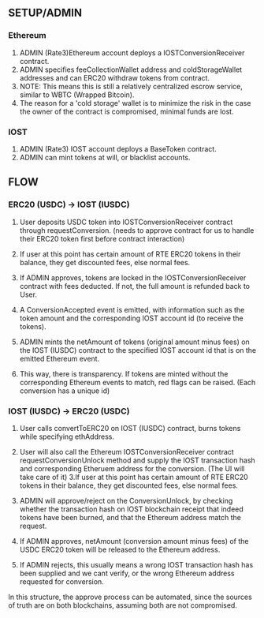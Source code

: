 ## SETUP/ADMIN
### Ethereum
1. ADMIN (Rate3)Ethereum account deploys a IOSTConversionReceiver contract.
2. ADMIN specifies feeCollectionWallet address and coldStorageWallet addresses and can ERC20 withdraw tokens from contract.
3. NOTE: This means this is still a relatively centralized escrow service, similar to WBTC (Wrapped Bitcoin).
4. The reason for a 'cold storage' wallet is to minimize the risk in the case the owner of the contract is compromised, minimal funds are lost.

### IOST
1. ADMIN (Rate3) IOST account deploys a BaseToken contract.
2. ADMIN can mint tokens at will, or blacklist accounts.

## FLOW
### ERC20 (USDC) -> IOST (IUSDC)
1. User deposits USDC token into IOSTConversionReceiver contract through requestConversion. (needs to approve contract for us to handle their ERC20 token first before contract interaction)
2. If user at this point has certain amount of RTE ERC20 tokens in their balance, they get discounted fees, else normal fees.
3. If ADMIN approves, tokens are locked in the IOSTConversionReceiver contract with fees deducted. If not, the full amount is refunded back to User.
4. A ConversionAccepted event is emitted, with information such as the token amount and the corresponding IOST account id (to receive the tokens).

5. ADMIN mints the netAmount of tokens (original amount minus fees) on the IOST (IUSDC) contract to the specified IOST account id that is on the emitted Ethereum event.
6. This way, there is transparency. If tokens are minted without the corresponding Ethereum events to match, red flags can be raised. (Each conversion has a unique id)

### IOST (IUSDC) -> ERC20 (USDC)
1. User calls convertToERC20 on IOST (IUSDC) contract, burns tokens while specifying ethAddress.
2. User will also call the Ethereum IOSTConversionReceiver contract requestConversionUnlock method and supply the IOST transaction hash and corresponding Etheruem address for the conversion. (The UI will take care of it)
3.If user at this point has certain amount of RTE ERC20 tokens in their balance, they get discounted fees, else normal fees.
4. ADMIN will approve/reject on the ConversionUnlock, by checking whether the transaction hash on IOST blockchain receipt that indeed tokens have been burned, and that the Ethereum address match the request.

5. If ADMIN approves, netAmount (conversion amount minus fees) of the USDC ERC20 token will be released to the Ethereum address.
6. If ADMIN rejects, this usually means a wrong IOST transaction hash has been supplied and we cant verify, or the wrong Ethereum address requested for conversion.

In this structure, the approve process can be automated, since the sources of truth are on both blockchains, assuming both are not compromised.

